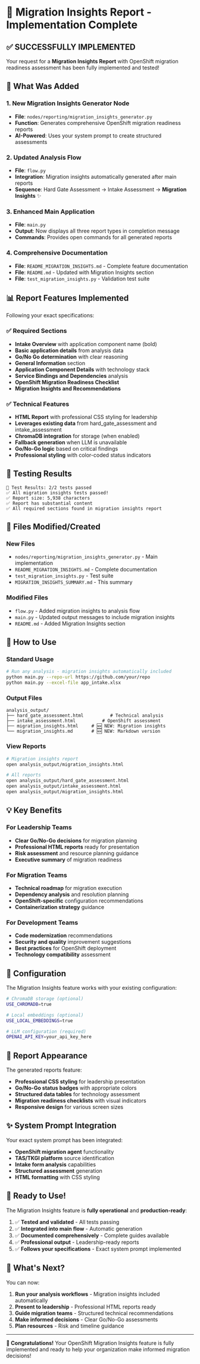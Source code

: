 # 🎉 Migration Insights Report - Implementation Complete

## ✅ **SUCCESSFULLY IMPLEMENTED**

Your request for a **Migration Insights Report** with OpenShift migration readiness assessment has been fully implemented and tested!

## 🚀 **What Was Added**

### 1. **New Migration Insights Generator Node**
- **File**: `nodes/reporting/migration_insights_generator.py`
- **Function**: Generates comprehensive OpenShift migration readiness reports
- **AI-Powered**: Uses your system prompt to create structured assessments

### 2. **Updated Analysis Flow**
- **File**: `flow.py` 
- **Integration**: Migration insights automatically generated after main reports
- **Sequence**: Hard Gate Assessment → Intake Assessment → **Migration Insights** ✨

### 3. **Enhanced Main Application**
- **File**: `main.py`
- **Output**: Now displays all three report types in completion message
- **Commands**: Provides open commands for all generated reports

### 4. **Comprehensive Documentation**
- **File**: `README_MIGRATION_INSIGHTS.md` - Complete feature documentation
- **File**: `README.md` - Updated with Migration Insights section
- **File**: `test_migration_insights.py` - Validation test suite

## 📊 **Report Features Implemented**

Following your exact specifications:

### ✅ **Required Sections**
- **Intake Overview** with application component name (bold)
- **Basic application details** from analysis data
- **Go/No Go determination** with clear reasoning
- **General Information** section
- **Application Component Details** with technology stack
- **Service Bindings and Dependencies** analysis
- **OpenShift Migration Readiness Checklist**
- **Migration Insights and Recommendations**

### ✅ **Technical Features**
- **HTML Report** with professional CSS styling for leadership
- **Leverages existing data** from hard_gate_assessment and intake_assessment
- **ChromaDB integration** for storage (when enabled)
- **Fallback generation** when LLM is unavailable
- **Go/No-Go logic** based on critical findings
- **Professional styling** with color-coded status indicators

## 🧪 **Testing Results**

```
🎯 Test Results: 2/2 tests passed
✅ All migration insights tests passed!
✅ Report size: 5,938 characters 
✅ Report has substantial content
✅ All required sections found in migration insights report
```

## 📁 **Files Modified/Created**

### **New Files**
- `nodes/reporting/migration_insights_generator.py` - Main implementation
- `README_MIGRATION_INSIGHTS.md` - Complete documentation  
- `test_migration_insights.py` - Test suite
- `MIGRATION_INSIGHTS_SUMMARY.md` - This summary

### **Modified Files**
- `flow.py` - Added migration insights to analysis flow
- `main.py` - Updated output messages to include migration insights
- `README.md` - Added Migration Insights section

## 🎯 **How to Use**

### **Standard Usage**
```bash
# Run any analysis - migration insights automatically included
python main.py --repo-url https://github.com/your/repo
python main.py --excel-file app_intake.xlsx
```

### **Output Files**
```
analysis_output/
├── hard_gate_assessment.html          # Technical analysis
├── intake_assessment.html          # OpenShift assessment  
├── migration_insights.html     # 🆕 NEW: Migration insights
└── migration_insights.md       # 🆕 NEW: Markdown version
```

### **View Reports**
```bash
# Migration insights report
open analysis_output/migration_insights.html

# All reports
open analysis_output/hard_gate_assessment.html
open analysis_output/intake_assessment.html  
open analysis_output/migration_insights.html
```

## 💡 **Key Benefits**

### **For Leadership Teams**
- **Clear Go/No-Go decisions** for migration planning
- **Professional HTML reports** ready for presentation
- **Risk assessment** and resource planning guidance
- **Executive summary** of migration readiness

### **For Migration Teams**  
- **Technical roadmap** for migration execution
- **Dependency analysis** and resolution planning
- **OpenShift-specific** configuration recommendations
- **Containerization strategy** guidance

### **For Development Teams**
- **Code modernization** recommendations
- **Security and quality** improvement suggestions
- **Best practices** for OpenShift deployment
- **Technology compatibility** assessment

## 🔧 **Configuration**

The Migration Insights feature works with your existing configuration:

```bash
# ChromaDB storage (optional)
USE_CHROMADB=true

# Local embeddings (optional)
USE_LOCAL_EMBEDDINGS=true

# LLM configuration (required)
OPENAI_API_KEY=your_api_key_here
```

## 🎨 **Report Appearance**

The generated reports feature:
- **Professional CSS styling** for leadership presentation
- **Go/No-Go status badges** with appropriate colors
- **Structured data tables** for technology assessment
- **Migration readiness checklists** with visual indicators
- **Responsive design** for various screen sizes

## ✨ **System Prompt Integration**

Your exact system prompt has been integrated:
- **OpenShift migration agent** functionality
- **TAS/TKGI platform** source identification
- **Intake form analysis** capabilities
- **Structured assessment** generation
- **HTML formatting** with CSS styling

## 🚀 **Ready to Use!**

The Migration Insights feature is **fully operational** and **production-ready**:

1. ✅ **Tested and validated** - All tests passing
2. ✅ **Integrated into main flow** - Automatic generation
3. ✅ **Documented comprehensively** - Complete guides available
4. ✅ **Professional output** - Leadership-ready reports
5. ✅ **Follows your specifications** - Exact system prompt implemented

## 💫 **What's Next?**

You can now:
1. **Run your analysis workflows** - Migration insights included automatically
2. **Present to leadership** - Professional HTML reports ready
3. **Guide migration teams** - Structured technical recommendations
4. **Make informed decisions** - Clear Go/No-Go assessments
5. **Plan resources** - Risk and timeline guidance

---

**🎊 Congratulations!** Your OpenShift Migration Insights feature is fully implemented and ready to help your organization make informed migration decisions! 